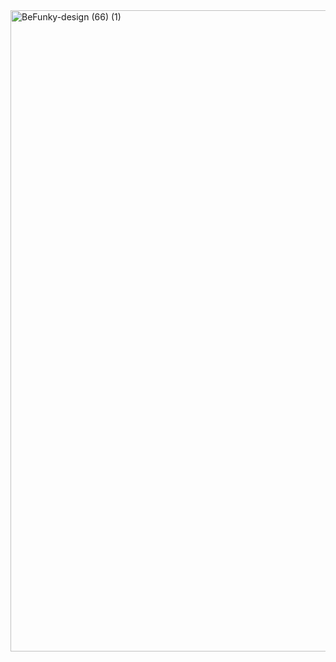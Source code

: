 <img width="954" height="1026" alt="BeFunky-design (66) (1)" src="https://github.com/user-attachments/assets/f20d3c4a-1fb1-4867-bbef-30b350f012ce" />
